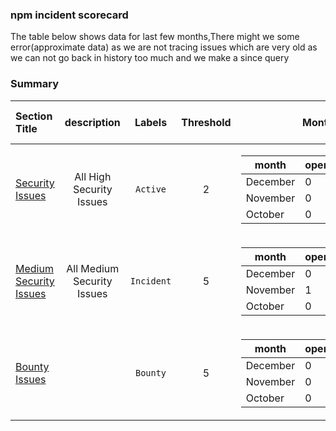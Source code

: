 ### npm incident scorecard
The table below shows data for last few months,There might we some error(approximate data) as we are not tracing issues which are very old as we can not go back in history too much and we make a since query
### Summary
| Section Title | description | Labels | Threshold | Monthly Count | Totals Open Now | Status|
| :--- |  :----: | :----: |  :----:  |  :----:  |  :----: | :----: 
| [Security Issues](https://github.com/priyakewlani18/demoGithub/issues?q=is%3Aissue+is%3Aopen+label%3AActive) | All High Security Issues   | `Active` | 2|<table><thead><tr><th >month</th><th >open_count</th><th >close_count</th></tr></thead> <tbody><tr><td >December</td><td >0</td><td >2</td></tr><tr><td >November</td><td >0</td><td >0</td></tr><tr><td >October</td><td >0</td><td >0</td></tr></tbody></table>|0|💚🥳|
| [Medium Security Issues](https://github.com/priyakewlani18/demoGithub/issues?q=is%3Aissue+is%3Aopen+label%3AIncident) | All Medium Security Issues   | `Incident` | 5|<table><thead><tr><th >month</th><th >open_count</th><th >close_count</th></tr></thead> <tbody><tr><td >December</td><td >0</td><td >2</td></tr><tr><td >November</td><td >1</td><td >0</td></tr><tr><td >October</td><td >0</td><td >0</td></tr></tbody></table>|1|💚🥳|
| [Bounty Issues](https://github.com/priyakewlani18/demoGithub/issues?q=is%3Aissue+is%3Aopen+label%3ABounty) |    | `Bounty` | 5|<table><thead><tr><th >month</th><th >open_count</th><th >close_count</th></tr></thead> <tbody><tr><td >December</td><td >0</td><td >2</td></tr><tr><td >November</td><td >0</td><td >0</td></tr><tr><td >October</td><td >0</td><td >0</td></tr></tbody></table>|0|💚🥳|